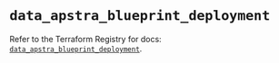 # `data_apstra_blueprint_deployment`

Refer to the Terraform Registry for docs: [`data_apstra_blueprint_deployment`](https://registry.terraform.io/providers/juniper/apstra/0.94.0/docs/data-sources/blueprint_deployment).
